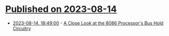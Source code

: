 # [Published on 2023-08-14](index.md)

* [2023-08-14, 18:49:00](https://soylentnews.org/article.pl?sid=23/08/13/0438211&from=rss) - [A Close Look at the 8086 Processor's Bus Hold Circuitry](https://soylentnews.org/article.pl?sid=23/08/13/0438211&from=rss)
